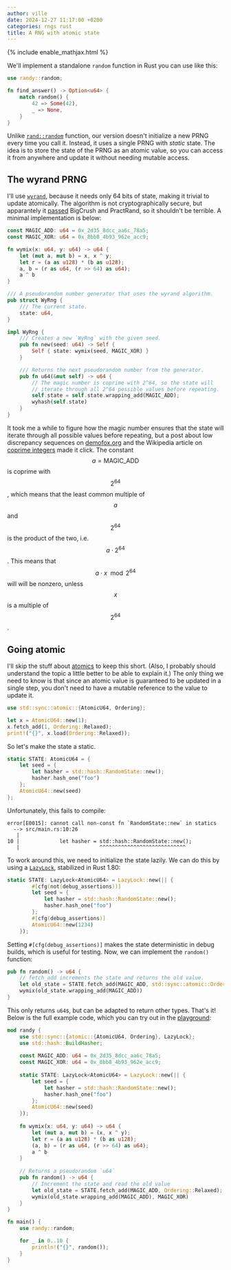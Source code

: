 ```yaml
---
author: ville
date: 2024-12-27 11:17:00 +0200
categories: rngs rust
title: A RNG with atomic state
---
```


{% include enable_mathjax.html %}

We'll implement a standalone `random` function in Rust you can use like this:

```rust
use randy::random;

fn find_answer() -> Option<u64> {
    match random() {
        42 => Some(42),
        _ => None,
    }
}
```

Unlike [`rand::random`](https://docs.rs/rand/latest/rand/fn.random.html) function, our version doesn't initialize a new PRNG every time you call it. Instead, it uses a single PRNG with *static* state. The idea is to store the state of the PRNG as an atomic value, so you can access it from anywhere and update it without needing mutable access.

## The wyrand PRNG

I'll use [`wyrand`](https://github.com/wangyi-fudan/wyhash), because it needs only 64 bits of state, making it trivial to update atomically. The algorithm is not cryptographically secure, but apparantely it [passed](https://github.com/lemire/testingRNG?tab=readme-ov-file#visual-summary) BigCrush and PractRand, so it shouldn't be terrible. A minimal implementation is below:

```rust
const MAGIC_ADD: u64 = 0x_2d35_8dcc_aa6c_78a5;
const MAGIC_XOR: u64 = 0x_8bb8_4b93_962e_acc9;

fn wymix(x: u64, y: u64) -> u64 {
    let (mut a, mut b) = x, x ^ y;
    let r = (a as u128) * (b as u128);
    a, b = (r as u64, (r >> 64) as u64);
    a ^ b
}

/// A pseudorandom number generator that uses the wyrand algorithm.
pub struct WyRng {
    /// The current state.
    state: u64,
}

impl WyRng {
    /// Creates a new `WyRng` with the given seed.
    pub fn new(seed: u64) -> Self {
        Self { state: wymix(seed, MAGIC_XOR) }
    }

    /// Returns the next pseudorandom number from the generator.
    pub fn u64(&mut self) -> u64 {
        // The magic number is coprime with 2^64, so the state will 
        // iterate through all 2^64 possible values before repeating.
        self.state = self.state.wrapping_add(MAGIC_ADD);
        wyhash(self.state)
    }
}
```

It took me a while to figure how the magic number ensures that the state will iterate through all possible values before repeating, but a post about low discrepancy sequences on [demofox.org](https://blog.demofox.org/2024/05/19/a-low-discrepancy-shuffle-iterator-random-access-inversion/) and the Wikipedia article on [coprime integers](https://en.wikipedia.org/wiki/Coprime_integers) made it click. The constant $$a=\text{MAGIC_ADD}$$ is coprime with $$2^{64}$$, which means that the least common multiple of $$a$$ and $$2^{64}$$ is the product of the two, i.e. $$a \cdot 2^{64}$$. This means that $$a \cdot x \mod 2^{64}$$ will will be nonzero, unless $$x$$ is a multiple of $$2^{64}$$.

## Going atomic

I'll skip the stuff about [atomics](https://doc.rust-lang.org/nomicon/atomics.html) to keep this short. (Also, I probably should understand the topic a little better to be able to explain it.) The only thing we need to know is that since an atomic value is guaranteed to be updated in a single step, you don't need to have a mutable reference to the value to update it.

```rust
use std::sync::atomic::{AtomicU64, Ordering};

let x = AtomicU64::new(1);
x.fetch_add(1, Ordering::Relaxed);
print!("{}", x.load(Ordering::Relaxed));
```

So let's make the state a static.

```rust
static STATE: AtomicU64 = {
    let seed = {
        let hasher = std::hash::RandomState::new();
        hasher.hash_one("foo")
    };
    AtomicU64::new(seed)
};
```

Unfortunately, this fails to compile:

```text
error[E0015]: cannot call non-const fn `RandomState::new` in statics
  --> src/main.rs:10:26
   |
10 |             let hasher = std::hash::RandomState::new();
   |                          ^^^^^^^^^^^^^^^^^^^^^^^^^^^^
```

To work around this, we need to initialize the state lazily. We can do this by using a [`LazyLock`](https://doc.rust-lang.org/std/sync/struct.LazyLock.html), stabilized in Rust 1.80:

```rust
static STATE: LazyLock<AtomicU64> = LazyLock::new(|| {
        #[cfg(not(debug_assertions))]
        let seed = {
            let hasher = std::hash::RandomState::new();
            hasher.hash_one("foo")
        };
        #[cfg(debug_assertions)]
        AtomicU64::new(1234)
    });
```

Setting `#[cfg(debug_assertions)]` makes the state deterministic in debug builds, which is useful for testing. Now, we can implement the `random()` function:

```rust
pub fn random() -> u64 {
    // fetch_add increments the state and returns the old value.
    let old_state = STATE.fetch_add(MAGIC_ADD, std::sync::atomic::Ordering::Relaxed);
    wymix(old_state.wrapping_add(MAGIC_ADD))
}
```

This only returns `u64`s, but can be adapted to return other types. That's it!  Below is the full example code, which you can try out in the [playground](https://play.rust-lang.org/?version=stable&mode=debug&edition=2021&code=mod+randy+%7B%0A++++use+std%3A%3Async%3A%3A%7Batomic%3A%3A%7BAtomicU64%2C+Ordering%7D%2C+LazyLock%7D%3B%0A++++use+std%3A%3Ahash%3A%3ABuildHasher%3B%0A++++%0A++++const+MAGIC_ADD%3A+u64+%3D+0x_2d35_8dcc_aa6c_78a5%3B%0A++++const+MAGIC_XOR%3A+u64+%3D+0x_8bb8_4b93_962e_acc9%3B%0A++++%0A++++static+STATE%3A+LazyLock%3CAtomicU64%3E+%3D+LazyLock%3A%3Anew%28%7C%7C+%7B%0A++++++++let+seed+%3D+%7B%0A++++++++++++let+hasher+%3D+std%3A%3Ahash%3A%3ARandomState%3A%3Anew%28%29%3B%0A++++++++++++hasher.hash_one%28%22foo%22%29%0A++++++++%7D%3B%0A++++++++AtomicU64%3A%3Anew%28seed%29%0A++++%7D%29%3B%0A++++%0A++++fn+wymix%28x%3A+u64%2C+y%3A+u64%29+-%3E+u64+%7B%0A++++++++let+%28mut+a%2C+mut+b%29+%3D+%28x%2C+x+%5E+y%29%3B%0A++++++++let+r+%3D+%28a+as+u128%29+*+%28b+as+u128%29%3B%0A++++++++%28a%2C+b%29+%3D+%28r+as+u64%2C+%28r+%3E%3E+64%29+as+u64%29%3B%0A++++++++a+%5E+b%0A++++%7D%0A++++%0A++++%2F%2F+Returns+a+pseudorandom+%60u64%60%0A++++pub+fn+random%28%29+-%3E+u64+%7B%0A++++++++%2F%2F+Increment+the+state+and+read+the+old+value%0A++++++++let+old_state+%3D+STATE.fetch_add%28MAGIC_ADD%2C+Ordering%3A%3ARelaxed%29%3B%0A++++++++wymix%28old_state.wrapping_add%28MAGIC_ADD%29%2C+MAGIC_XOR%29%0A++++%7D%0A%7D%0A%0Afn+main%28%29+%7B%0A++++use+randy%3A%3Arandom%3B%0A%0A++++for+_+in+0..10+%7B%0A++++++++println%21%28%22%7B%7D%22%2C+random%28%29%29%3B%0A++++%7D%0A%7D):

```rust
mod randy {
    use std::sync::{atomic::{AtomicU64, Ordering}, LazyLock};
    use std::hash::BuildHasher;
    
    const MAGIC_ADD: u64 = 0x_2d35_8dcc_aa6c_78a5;
    const MAGIC_XOR: u64 = 0x_8bb8_4b93_962e_acc9;
    
    static STATE: LazyLock<AtomicU64> = LazyLock::new(|| {
        let seed = {
            let hasher = std::hash::RandomState::new();
            hasher.hash_one("foo")
        };
        AtomicU64::new(seed)
    });
    
    fn wymix(x: u64, y: u64) -> u64 {
        let (mut a, mut b) = (x, x ^ y);
        let r = (a as u128) * (b as u128);
        (a, b) = (r as u64, (r >> 64) as u64);
        a ^ b
    }
    
    // Returns a pseudorandom `u64`
    pub fn random() -> u64 {
        // Increment the state and read the old value
        let old_state = STATE.fetch_add(MAGIC_ADD, Ordering::Relaxed);
        wymix(old_state.wrapping_add(MAGIC_ADD), MAGIC_XOR)
    }
}

fn main() {
    use randy::random;

    for _ in 0..10 {
        println!("{}", random());
    }
}
```
